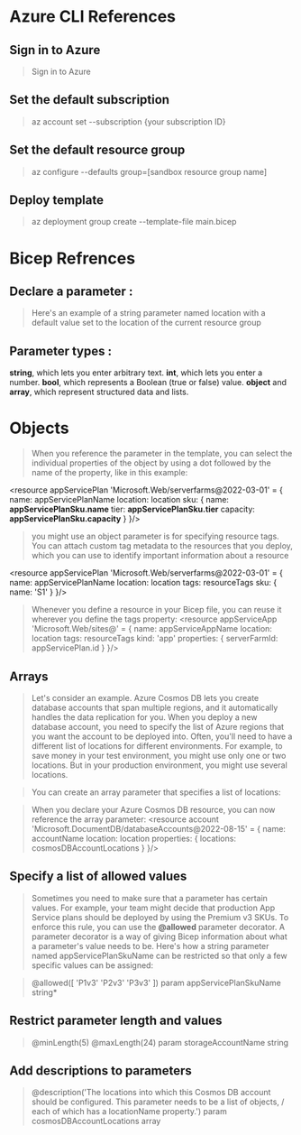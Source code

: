 # Azure CLI References

## Sign in to Azure
>Sign in to Azure

## Set the default subscription
> az account set --subscription {your subscription ID}

## Set the default resource group
>az configure --defaults group=[sandbox resource group name]

## Deploy template
>az deployment group create --template-file main.bicep


# Bicep Refrences
## Declare a parameter : 
<param environmentName string/>
<param environmentName string = 'dev'/>

>Here's an example of a string parameter named location with a default value set to the location of the current resource group
<param location string = resourceGroup().location/>

## Parameter types :
**string**, which lets you enter arbitrary text.
**int**, which lets you enter a number.
**bool**, which represents a Boolean (true or false) value.
**object** and __array__, which represent structured data and lists.

# Objects
<param appServicePlanSku object = {
  name: 'F1'
  tier: 'Free'
  capacity: 1
}/>

>When you reference the parameter in the template, you can select the individual properties of the object by using a dot followed by the name of the property, like in this example:

<resource appServicePlan 'Microsoft.Web/serverfarms@2022-03-01' = {
  name: appServicePlanName
  location: location
  sku: {
    name: **appServicePlanSku.name**
    tier: **appServicePlanSku.tier**
    capacity: **appServicePlanSku.capacity**
  }
}/>

>you might use an object parameter is for specifying resource tags. You can attach custom tag metadata to the resources that you deploy, which you can use to identify important information about a resource
<param resourceTags object = {
  EnvironmentName: 'Test'
  CostCenter: '1000100'
  Team: 'Human Resources'
}/>

<resource appServicePlan 'Microsoft.Web/serverfarms@2022-03-01' = {
  name: appServicePlanName
  location: location
  tags: resourceTags
  sku: {
    name: 'S1'
  }
}/>

>Whenever you define a resource in your Bicep file, you can reuse it wherever you define the tags property:
<resource appServiceApp 'Microsoft.Web/sites@' = {
  name: appServiceAppName
  location: location
  tags: resourceTags
  kind: 'app'
  properties: {
    serverFarmId: appServicePlan.id
  }
}/>

## Arrays
>Let's consider an example. Azure Cosmos DB lets you create database accounts that span multiple regions, and it automatically handles the data replication for you. When you deploy a new database account, you need to specify the list of Azure regions that you want the account to be deployed into. Often, you'll need to have a different list of locations for different environments. For example, to save money in your test environment, you might use only one or two locations. But in your production environment, you might use several locations.

>You can create an array parameter that specifies a list of locations:

<param cosmosDBAccountLocations array = [
  {
    locationName: 'australiaeast'
  }
  {
    locationName: 'southcentralus'
  }
  {
    locationName: 'westeurope'
  }
]/>

>When you declare your Azure Cosmos DB resource, you can now reference the array parameter:
<resource account 'Microsoft.DocumentDB/databaseAccounts@2022-08-15' = {
  name: accountName
  location: location
  properties: {
    locations: cosmosDBAccountLocations
  }
}/>

## Specify a list of allowed values

>Sometimes you need to make sure that a parameter has certain values. For example, your team might decide that production App Service plans should be deployed by using the Premium v3 SKUs. To enforce this rule, you can use the **@allowed** parameter decorator. A parameter decorator is a way of giving Bicep information about what a parameter's value needs to be. Here's how a string parameter named appServicePlanSkuName can be restricted so that only a few specific values can be assigned:

>@allowed([
>  'P1v3'
>  'P2v3'
>  'P3v3'
>])
param appServicePlanSkuName string*

## Restrict parameter length and values

>@minLength(5)
>@maxLength(24)
>param storageAccountName string

## Add descriptions to parameters

>@description('The locations into which this Cosmos DB account should be configured. This parameter needs to be a list of objects, /
>each of which has a locationName property.')
>param cosmosDBAccountLocations array